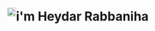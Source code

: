 <div style="width:100%;display:flex; align-items:center; justify-content:center">
  <img src="https://media.giphy.com/media/Sc576bJiJDvOeq4EXt/giphy.gif" style="width:20px;heght:50px;"/>
  <h1>i'm Heydar Rabbaniha</h1>
</div>

<!-- <div style="display:flex; align-items:center; justify-content:center">
  <img src="https://media.giphy.com/media/RN8FdaB6T1bkkI5n4I/giphy.gif"/>
</div> ->



 🔭 I’m currently working on ecommerce web app https://zen-pc.liara.run
 🌱 I’m currently learning Reactjs




